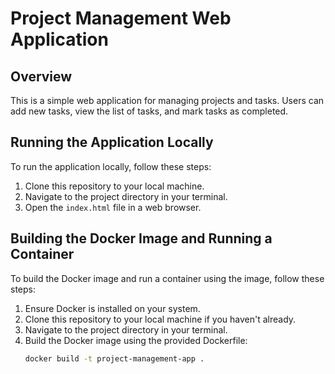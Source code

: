 # Project Management Web Application

## Overview
This is a simple web application for managing projects and tasks. Users can add new tasks, view the list of tasks, and mark tasks as completed.

## Running the Application Locally
To run the application locally, follow these steps:
1. Clone this repository to your local machine.
2. Navigate to the project directory in your terminal.
3. Open the `index.html` file in a web browser.

## Building the Docker Image and Running a Container
To build the Docker image and run a container using the image, follow these steps:
1. Ensure Docker is installed on your system.
2. Clone this repository to your local machine if you haven't already.
3. Navigate to the project directory in your terminal.
4. Build the Docker image using the provided Dockerfile:
   ```bash
   docker build -t project-management-app .

